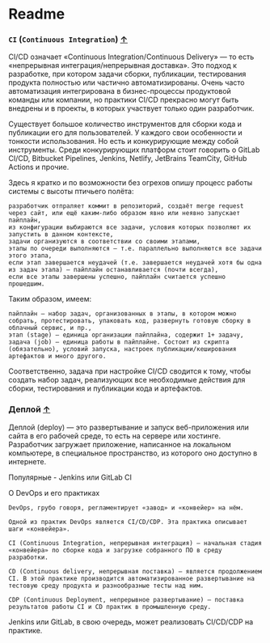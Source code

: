 # Readme

### `CI` (`Continuous Integration`) [&uarr;](#devmap)

CI/CD означает «Continuous Integration/Continuous Delivery» — то есть «непрерывная интеграция/непрерывная доставка». Это
подход к разработке, при котором задачи сборки, публикации, тестирования продукта полностью или частично
автоматизированы. Очень часто автоматизация интегрирована в бизнес-процессы продуктовой команды или компании, но
практики CI/CD прекрасно могут быть внедрены и в проекты, в которых участвует только один разработчик.

Существует большое количество инструментов для сборки кода и публикации его для пользователей. У каждого свои
особенности и тонкости использования. Но есть и конкурирующие между собой инструменты. Среди конкурирующих платформ
стоит говорить о GitLab CI/CD, Bitbucket Pipelines, Jenkins, Netlify, JetBrains TeamCity, GitHub Actions и прочие.

Здесь я кратко и по возможности без огрехов опишу процесс работы системы с высоты птичьего полёта:

    разработчик отпраляет коммит в репозиторий, создаёт merge request через сайт, или ещё каким-либо образом явно или неявно запускает пайплайн,
    из конфигурации выбираются все задачи, условия которых позволяют их запустить в данном контексте,
    задачи организуются в соответствии со своими этапами,
    этапы по очереди выполняются — т.е. параллельно выполняются все задачи этого этапа,
    если этап завершается неудачей (т.е. завершается неудачей хотя бы одна из задач этапа) — пайплайн останавливается (почти всегда),
    если все этапы завершены успешно, пайплайн считается успешно прошедшим.

Таким образом, имеем:

    пайплайн — набор задач, организованных в этапы, в котором можно собрать, протестировать, упаковать код, развернуть готовую сборку в облачный сервис, и пр.,
    этап (stage) — единица организации пайплайна, содержит 1+ задачу,
    задача (job) — единица работы в пайплайне. Состоит из скрипта (обязательно), условий запуска, настроек публикации/кеширования артефактов и много другого.

Соответственно, задача при настройке CI/CD сводится к тому, чтобы создать набор задач, реализующих все необходимые
действия для сборки, тестирования и публикации кода и артефактов.

### Деплой [&uarr;](#devmap)

Деплой (deploy) — это развертывание и запуск веб-приложения или сайта в его рабочей среде, то есть на сервере или
хостинге. Разработчик загружает приложение, написанное на локальном компьютере, в специальное пространство, из которого
оно доступно в интернете.

Популярные - Jenkins или GitLab CI

О DevOps и его практиках

    DevOps, грубо говоря, регламентирует «завод» и «конвейер» на нём.

    Одной из практик DevOps является CI/CD/CDP. Эта практика описывает шаги «конвейера».

    CI (Continuous Integration, непрерывная интеграция) – начальная стадия «конвейера» по сборке кода и загрузке собранного ПО в среду разработки.

    CD (Continuous delivery, непрерывная поставка) – является продолжением CI. В этой практике производится автоматизированное развертывание на тестовую среду продукта и разнообразные тесты над ним.

    CDP (Continuous Deployment, непрерывное развертывание) – поставка результатов работы CI и CD практик в промышленную среду.

Jenkins или GitLab, в свою очередь, может реализовать CI/CD/CDP на практике.
